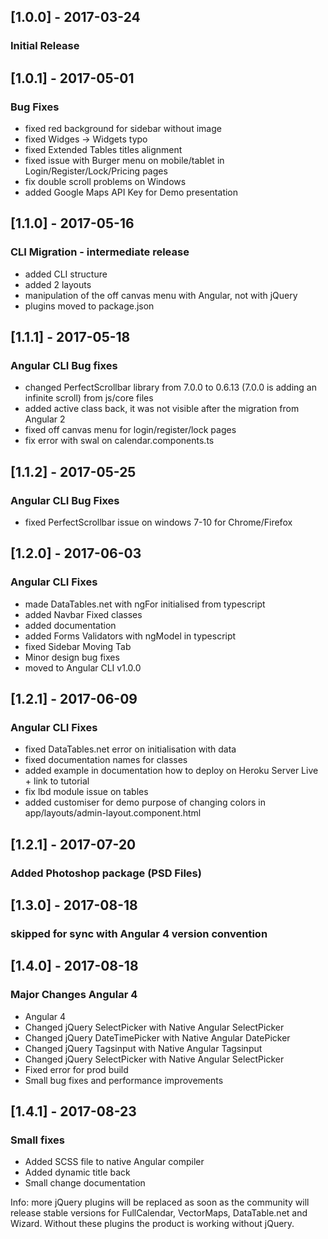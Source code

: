 ## [1.0.0] - 2017-03-24
### Initial Release

## [1.0.1] - 2017-05-01
### Bug Fixes
- fixed red background for sidebar without image
- fixed Widges -> Widgets typo
- fixed Extended Tables titles alignment
- fixed issue with Burger menu on mobile/tablet in Login/Register/Lock/Pricing pages
- fix double scroll problems on Windows
- added Google Maps API Key for Demo presentation

## [1.1.0] - 2017-05-16
### CLI Migration - intermediate release
- added CLI structure
- added 2 layouts
- manipulation of the off canvas menu with Angular, not with jQuery
- plugins moved to package.json

## [1.1.1] - 2017-05-18
### Angular CLI Bug fixes
- changed PerfectScrollbar library from 7.0.0 to 0.6.13 (7.0.0 is adding an infinite scroll) from js/core files
- added active class back, it was not visible after the migration from Angular 2
- fixed off canvas menu for login/register/lock pages
- fix error with swal on calendar.components.ts

## [1.1.2] - 2017-05-25
### Angular CLI Bug Fixes
- fixed PerfectScrollbar issue on windows 7-10 for Chrome/Firefox

## [1.2.0] - 2017-06-03
### Angular CLI Fixes
- made DataTables.net with ngFor initialised from typescript
- added Navbar Fixed classes
- added documentation
- added Forms Validators with ngModel in typescript
- fixed Sidebar Moving Tab
- Minor design bug fixes
- moved to Angular CLI v1.0.0

## [1.2.1] - 2017-06-09
### Angular CLI Fixes
- fixed DataTables.net error on initialisation with data
- fixed documentation names for classes
- added example in documentation how to deploy on Heroku Server Live + link to tutorial
- fix lbd module issue on tables
- added customiser for demo purpose of changing colors in app/layouts/admin-layout.component.html

## [1.2.1] - 2017-07-20
### Added Photoshop package (PSD Files)

## [1.3.0] - 2017-08-18
### skipped for sync with Angular 4 version convention

## [1.4.0] - 2017-08-18
### Major Changes Angular 4
- Angular 4
- Changed jQuery SelectPicker with Native Angular SelectPicker
- Changed jQuery DateTimePicker with Native Angular DatePicker
- Changed jQuery Tagsinput with Native Angular Tagsinput
- Changed jQuery SelectPicker with Native Angular SelectPicker
- Fixed error for prod build
- Small bug fixes and performance improvements

## [1.4.1] - 2017-08-23
### Small fixes
- Added SCSS file to native Angular compiler
- Added dynamic title back
- Small change documentation

Info: more jQuery plugins will be replaced as soon as the community will release stable versions for FullCalendar, VectorMaps, DataTable.net and Wizard. Without these plugins the product is working without jQuery.
